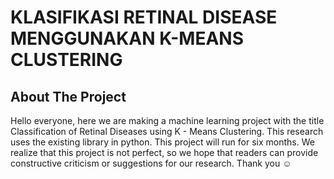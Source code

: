 # KLASIFIKASI RETINAL DISEASE MENGGUNAKAN K-MEANS CLUSTERING

## About The Project
Hello everyone, here we are making a machine learning project with the title Classification of Retinal Diseases using K - Means Clustering.
This research uses the existing library in python. This project will run for six months.
We realize that this project is not perfect, so we hope that readers can provide constructive criticism or suggestions for our research.
Thank you :relaxed:
